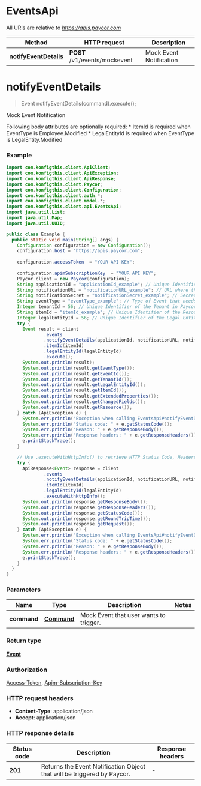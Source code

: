 # EventsApi

All URIs are relative to *https://apis.paycor.com*

| Method | HTTP request | Description |
|------------- | ------------- | -------------|
| [**notifyEventDetails**](EventsApi.md#notifyEventDetails) | **POST** /v1/events/mockevent | Mock Event Notification |


<a name="notifyEventDetails"></a>
# **notifyEventDetails**
> Event notifyEventDetails(command).execute();

Mock Event Notification

Following body attributes are optionally required: * ItemId is required when EventType is Employee.Modified * LegalEntityId is required when EventType is LegalEntity.Modified

### Example
```java
import com.konfigthis.client.ApiClient;
import com.konfigthis.client.ApiException;
import com.konfigthis.client.ApiResponse;
import com.konfigthis.client.Paycor;
import com.konfigthis.client.Configuration;
import com.konfigthis.client.auth.*;
import com.konfigthis.client.model.*;
import com.konfigthis.client.api.EventsApi;
import java.util.List;
import java.util.Map;
import java.util.UUID;

public class Example {
  public static void main(String[] args) {
    Configuration configuration = new Configuration();
    configuration.host = "https://apis.paycor.com";
    
    configuration.accessToken  = "YOUR API KEY";
    
    configuration.apimSubscriptionKey  = "YOUR API KEY";
    Paycor client = new Paycor(configuration);
    String applicationId = "applicationId_example"; // Unique Identifier of the Application that needs mock events.             
    String notificationURL = "notificationURL_example"; // URL where the Event Notification has to be sent.             
    String notificationSecret = "notificationSecret_example"; // Secret or Security Token required to authenticate above server.             
    String eventType = "eventType_example"; // Type of Event that needs to be triggered by Paycor's System.
    Integer tenantId = 56; // Unique Identifier of the Tenant in Paycor's system.
    String itemId = "itemId_example"; // Unique Identifier of the Resource change for the Event that is triggered by Paycor.             
    Integer legalEntityId = 56; // Unique Identifier of the Legal Entity in Paycor's system.             
    try {
      Event result = client
              .events
              .notifyEventDetails(applicationId, notificationURL, notificationSecret, eventType, tenantId)
              .itemId(itemId)
              .legalEntityId(legalEntityId)
              .execute();
      System.out.println(result);
      System.out.println(result.getEventType());
      System.out.println(result.getEventId());
      System.out.println(result.getTenantId());
      System.out.println(result.getLegalEntityId());
      System.out.println(result.getItemId());
      System.out.println(result.getExtendedProperties());
      System.out.println(result.getChangedFields());
      System.out.println(result.getResource());
    } catch (ApiException e) {
      System.err.println("Exception when calling EventsApi#notifyEventDetails");
      System.err.println("Status code: " + e.getStatusCode());
      System.err.println("Reason: " + e.getResponseBody());
      System.err.println("Response headers: " + e.getResponseHeaders());
      e.printStackTrace();
    }

    // Use .executeWithHttpInfo() to retrieve HTTP Status Code, Headers and Request
    try {
      ApiResponse<Event> response = client
              .events
              .notifyEventDetails(applicationId, notificationURL, notificationSecret, eventType, tenantId)
              .itemId(itemId)
              .legalEntityId(legalEntityId)
              .executeWithHttpInfo();
      System.out.println(response.getResponseBody());
      System.out.println(response.getResponseHeaders());
      System.out.println(response.getStatusCode());
      System.out.println(response.getRoundTripTime());
      System.out.println(response.getRequest());
    } catch (ApiException e) {
      System.err.println("Exception when calling EventsApi#notifyEventDetails");
      System.err.println("Status code: " + e.getStatusCode());
      System.err.println("Reason: " + e.getResponseBody());
      System.err.println("Response headers: " + e.getResponseHeaders());
      e.printStackTrace();
    }
  }
}

```

### Parameters

| Name | Type | Description  | Notes |
|------------- | ------------- | ------------- | -------------|
| **command** | [**Command**](Command.md)| Mock Event that user wants to trigger. | |

### Return type

[**Event**](Event.md)

### Authorization

[Access-Token](../README.md#Access-Token), [Apim-Subscription-Key](../README.md#Apim-Subscription-Key)

### HTTP request headers

 - **Content-Type**: application/json
 - **Accept**: application/json

### HTTP response details
| Status code | Description | Response headers |
|-------------|-------------|------------------|
| **201** | Returns the Event Notification Object that will be triggered by Paycor. |  -  |

